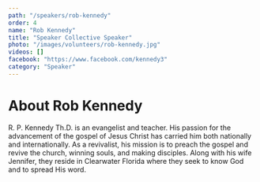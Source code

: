 ```yaml
---
path: "/speakers/rob-kennedy"
order: 4
name: "Rob Kennedy"
title: "Speaker Collective Speaker"
photo: "/images/volunteers/rob-kennedy.jpg"
videos: []
facebook: "https://www.facebook.com/kennedy3"
category: "Speaker"
---
```


# About Rob Kennedy

R. P. Kennedy Th.D. is an evangelist and teacher. His passion for the advancement of the gospel of Jesus Christ has carried him both nationally and internationally. As a revivalist, his mission is to preach the gospel and revive the church, winning souls, and making disciples. Along with his wife Jennifer, they reside in Clearwater Florida where they seek to know God and to spread His word.